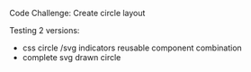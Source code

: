 Code Challenge: Create circle layout

Testing 2 versions:

- css circle /svg indicators reusable component combination
- complete svg drawn circle
